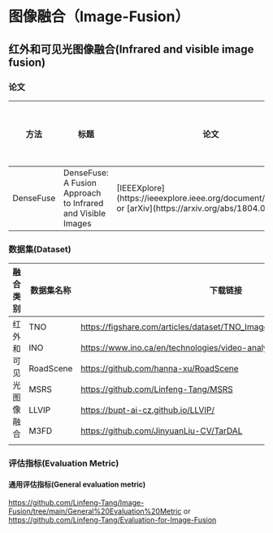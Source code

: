 # 图像融合（Image-Fusion）
## 红外和可见光图像融合(Infrared and visible image fusion)
### 论文
<table>
  <thead>
    <tr>
      <th>方法</th>
      <th>标题</th>
      <th>论文</th>
      <th>代码</th>
      <th>期刊或会议</th>
      <th>年份</th>
    </tr>
  </thead>
  <tbody>
    <tr>
      <td>DenseFuse</td>
      <td>DenseFuse: A Fusion Approach to Infrared and Visible Images</td>
      <td>[IEEEXplore](https://ieeexplore.ieee.org/document/8580578) or [arXiv](https://arxiv.org/abs/1804.08361)</td>
      <td><a href="https://github.com/hli1221/densefuse-pytorch">https://github.com/hli1221/densefuse-pytorch</a></td>
      <td>TIP</td>
      <td>2019</td>
    </tr>
  </tbody>
</table>

### 数据集(Dataset)
<table>
  <thead>
    <tr>
      <th>融合类别</th>
      <th>数据集名称</th>
      <th>下载链接</th>
    </tr>
  </thead>
<tbody>
  <tr>
    <td rowspan="6">红外和可见光图像融合</td>
    <td>TNO</td>
    <td><a href="https://figshare.com/articles/dataset/TNO_Image_Fusion_Dataset/1008029">https://figshare.com/articles/dataset/TNO_Image_Fusion_Dataset/1008029</a></td>
  </tr>
  <tr>
    <td>INO</td>
    <td><a href="https://www.ino.ca/en/technologies/video-analytics-dataset/videos/">https://www.ino.ca/en/technologies/video-analytics-dataset/videos/</a></td>
  </tr>
  <tr>
    <td>RoadScene</td>
    <td><a href="https://github.com/hanna-xu/RoadScene">https://github.com/hanna-xu/RoadScene</a></td>
  </tr>
  <tr>
    <td>MSRS</td>
    <td><a href="https://github.com/Linfeng-Tang/MSRS">https://github.com/Linfeng-Tang/MSRS</a></td>
  </tr>
  <tr>
    <td>LLVIP</td>
    <td><a href="https://bupt-ai-cz.github.io/LLVIP/">https://bupt-ai-cz.github.io/LLVIP/</a></td>
  </tr>
  <tr>
    <td>M3FD</td>
    <td><a href="https://github.com/JinyuanLiu-CV/TarDAL">https://github.com/JinyuanLiu-CV/TarDAL</a></td>
  </tr>
  <tr>
    <td></td>
    <td></td>
    <td></td>
  </tr>
</tbody>
</table>

### 评估指标(Evaluation Metric)
#### 通用评估指标(General evaluation metric)
https://github.com/Linfeng-Tang/Image-Fusion/tree/main/General%20Evaluation%20Metric or https://github.com/Linfeng-Tang/Evaluation-for-Image-Fusion
